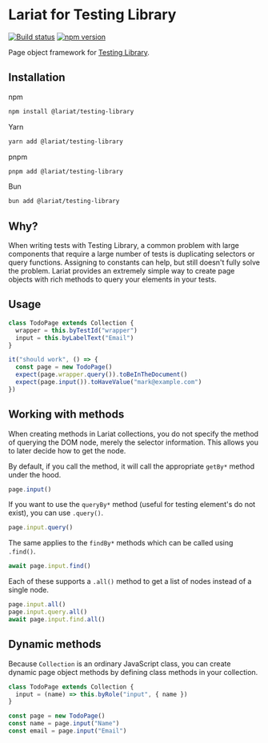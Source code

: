 # Lariat for Testing Library

[![Build status](https://github.com/lariat-js/testing-library/workflows/Build/badge.svg)](https://github.com/lariat-js/testing-library/actions)
[![npm version](https://img.shields.io/npm/v/@lariat/testing-library)](https://www.npmjs.com/package/@lariat/testing-library)

Page object framework for [Testing Library](https://testing-library.com).

## Installation

npm

```bash
npm install @lariat/testing-library
```

Yarn

```bash
yarn add @lariat/testing-library
```

pnpm

```bash
pnpm add @lariat/testing-library
```

Bun

```bash
bun add @lariat/testing-library
```

## Why?

When writing tests with Testing Library, a common problem with large components
that require a large number of tests is duplicating selectors or query
functions. Assigning to constants can help, but still doesn't fully solve the
problem. Lariat provides an extremely simple way to create page objects with
rich methods to query your elements in your tests.

## Usage

```javascript
class TodoPage extends Collection {
  wrapper = this.byTestId("wrapper")
  input = this.byLabelText("Email")
}

it("should work", () => {
  const page = new TodoPage()
  expect(page.wrapper.query()).toBeInTheDocument()
  expect(page.input()).toHaveValue("mark@example.com")
})
```

## Working with methods

When creating methods in Lariat collections, you do not specify the method of
querying the DOM node, merely the selector information. This allows you to later
decide how to get the node.

By default, if you call the method, it will call the appropriate `getBy*` method
under the hood.

```javascript
page.input()
```

If you want to use the `queryBy*` method (useful for testing element's do not
exist), you can use `.query()`.

```javascript
page.input.query()
```

The same applies to the `findBy*` methods which can be called using `.find()`.

```javascript
await page.input.find()
```

Each of these supports a `.all()` method to get a list of nodes instead of a
single node.

```javascript
page.input.all()
page.input.query.all()
await page.input.find.all()
```

## Dynamic methods

Because `Collection` is an ordinary JavaScript class, you can create dynamic
page object methods by defining class methods in your collection.

```javascript
class TodoPage extends Collection {
  input = (name) => this.byRole("input", { name })
}

const page = new TodoPage()
const name = page.input("Name")
const email = page.input("Email")
```
